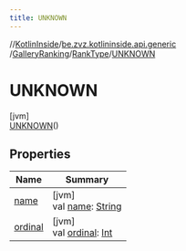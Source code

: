 ```yaml
---
title: UNKNOWN
---
```

//[KotlinInside](../../../../../index.html)/[be.zvz.kotlininside.api.generic](../../../index.html)
/[GalleryRanking](../../index.html)/[RankType](../index.html)/[UNKNOWN](index.html)

# UNKNOWN

[jvm]\
[UNKNOWN](index.html)()

## Properties

| Name | Summary |
|---|---|
| [name](name.html) | [jvm]<br>val [name](name.html): [String](https://kotlinlang.org/api/latest/jvm/stdlib/kotlin/-string/index.html) |
| [ordinal](ordinal.html) | [jvm]<br>val [ordinal](ordinal.html): [Int](https://kotlinlang.org/api/latest/jvm/stdlib/kotlin/-int/index.html) |

